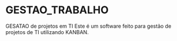 # GESTAO_TRABALHO
 GESATAO de projetos em TI
 Este é um software feito para gestão de projetos de TI utilizando KANBAN. 
